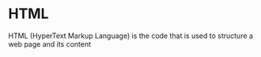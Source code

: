 # HTML
HTML (HyperText Markup Language) is the code that is used to structure a web page and its content
